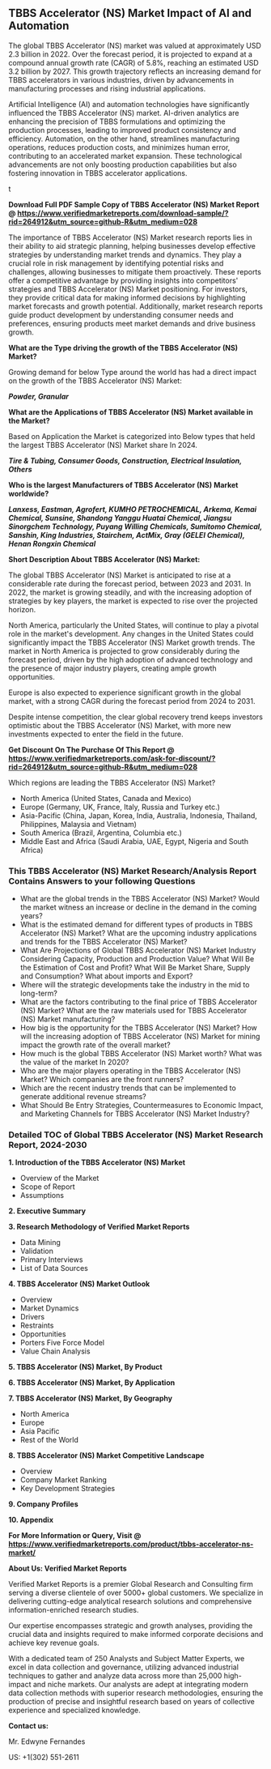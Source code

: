 <h2>TBBS Accelerator (NS) Market Impact of AI and Automation</h2><p>The global TBBS Accelerator (NS) market was valued at approximately USD 2.3 billion in 2022. Over the forecast period, it is projected to expand at a compound annual growth rate (CAGR) of 5.8%, reaching an estimated USD 3.2 billion by 2027. This growth trajectory reflects an increasing demand for TBBS accelerators in various industries, driven by advancements in manufacturing processes and rising industrial applications.</p><p>Artificial Intelligence (AI) and automation technologies have significantly influenced the TBBS Accelerator (NS) market. AI-driven analytics are enhancing the precision of TBBS formulations and optimizing the production processes, leading to improved product consistency and efficiency. Automation, on the other hand, streamlines manufacturing operations, reduces production costs, and minimizes human error, contributing to an accelerated market expansion. These technological advancements are not only boosting production capabilities but also fostering innovation in TBBS accelerator applications.</p>t</p><p id="" class=""><strong>Download Full PDF Sample Copy of TBBS Accelerator (NS) Market Report @ <a href="https://www.verifiedmarketreports.com/download-sample/?rid=264912&utm_source=github-R&utm_medium=028" target="_blank">https://www.verifiedmarketreports.com/download-sample/?rid=264912&utm_source=github-R&utm_medium=028</a></strong></p><p>The importance of&nbsp;TBBS Accelerator (NS) Market research reports lies in their ability to aid strategic planning, helping businesses develop effective strategies by understanding market trends and dynamics. They play a crucial role in risk management by identifying potential risks and challenges, allowing businesses to mitigate them proactively. These reports offer a competitive advantage by providing insights into competitors' strategies and TBBS Accelerator (NS) Market positioning. For investors, they provide critical data for making informed decisions by highlighting market forecasts and growth potential. Additionally, market research reports guide product development by understanding consumer needs and preferences, ensuring products meet market demands and drive business growth.</p><p><strong>What are the&nbsp;Type driving the growth of the TBBS Accelerator (NS) Market?</strong></p><p id="" class="">Growing demand for below Type around the world has had a direct impact on the growth of the TBBS Accelerator (NS) Market:</p><em><strong>Powder, Granular</strong></em></p><strong>What are the&nbsp;Applications&nbsp;of TBBS Accelerator (NS) Market available in the Market?</strong></p><p id="" class="">Based on Application the Market is categorized into Below types that held the largest TBBS Accelerator (NS) Market share In 2024.</p><em><strong>Tire & Tubing, Consumer Goods, Construction, Electrical Insulation, Others</strong></em></p><strong>Who is the largest Manufacturers of TBBS Accelerator (NS) Market worldwide?</strong></p><p><em><strong>Lanxess, Eastman, Agrofert, KUMHO PETROCHEMICAL, Arkema, Kemai Chemical, Sunsine, Shandong Yanggu Huatai Chemical, Jiangsu Sinorgchem Technology, Puyang Willing Chemicals, Sumitomo Chemical, Sanshin, King Industries, Stairchem, ActMix, Gray (GELEI Chemical), Henan Rongxin Chemical</strong></em></p><p id="" class=""><strong>Short Description About TBBS Accelerator (NS) Market:</strong></p><p>The global TBBS Accelerator (NS) Market is anticipated to rise at a considerable rate during the forecast period, between 2023 and 2031. In 2022, the market is growing steadily, and with the increasing adoption of strategies by key players, the market is expected to rise over the projected horizon.</p><p>North America, particularly the United States, will continue to play a pivotal role in the market's development. Any changes in the United States could significantly impact the TBBS Accelerator (NS) Market growth trends. The market in North America is projected to grow considerably during the forecast period, driven by the high adoption of advanced technology and the presence of major industry players, creating ample growth opportunities.</p><p>Europe is also expected to experience significant growth in the global market, with a strong CAGR during the forecast period from 2024 to 2031.</p><p>Despite intense competition, the clear global recovery trend keeps investors optimistic about the TBBS Accelerator (NS) Market, with more new investments expected to enter the field in the future.</p><p id="" class=""><strong>Get Discount On The Purchase Of This Report @ <a href="https://www.verifiedmarketreports.com/ask-for-discount/?rid=264912&utm_source=github-R&utm_medium=028" target="_blank">https://www.verifiedmarketreports.com/ask-for-discount/?rid=264912&utm_source=github-R&utm_medium=028</a></strong></p>Which regions are leading the TBBS Accelerator (NS) Market?</p><ul><li>North America (United States, Canada and Mexico)</li><li>Europe (Germany, UK, France, Italy, Russia and Turkey etc.)</li><li>Asia-Pacific (China, Japan, Korea, India, Australia, Indonesia, Thailand, Philippines, Malaysia and Vietnam)</li><li>South America (Brazil, Argentina, Columbia etc.)</li><li>Middle East and Africa (Saudi Arabia, UAE, Egypt, Nigeria and South Africa)</li></ul><h3 id="" class="">This TBBS Accelerator (NS) Market Research/Analysis Report Contains Answers to your following Questions</h3><ul><li>What are the global trends in the TBBS Accelerator (NS) Market? Would the market witness an increase or decline in the demand in the coming years?</li><li>What is the estimated demand for different types of products in TBBS Accelerator (NS) Market? What are the upcoming industry applications and trends for the TBBS Accelerator (NS) Market?</li><li>What Are Projections of Global TBBS Accelerator (NS) Market Industry Considering Capacity, Production and Production Value? What Will Be the Estimation of Cost and Profit? What Will Be Market Share, Supply and Consumption? What about imports and Export?</li><li>Where will the strategic developments take the industry in the mid to long-term?</li><li>What are the factors contributing to the final price of TBBS Accelerator (NS) Market? What are the raw materials used for TBBS Accelerator (NS) Market manufacturing?</li><li>How big is the opportunity for the TBBS Accelerator (NS) Market? How will the increasing adoption of TBBS Accelerator (NS) Market for mining impact the growth rate of the overall market?</li><li>How much is the global TBBS Accelerator (NS) Market worth? What was the value of the market In 2020?</li><li>Who are the major players operating in the TBBS Accelerator (NS) Market? Which companies are the front runners?</li><li>Which are the recent industry trends that can be implemented to generate additional revenue streams?</li><li>What Should Be Entry Strategies, Countermeasures to Economic Impact, and Marketing Channels for TBBS Accelerator (NS) Market Industry?</li></ul><h3 id="" class="">Detailed TOC of Global TBBS Accelerator (NS) Market Research Report, 2024-2030</h3><p id="" class=""><strong>1. Introduction of the TBBS Accelerator (NS) Market</strong></p><ul><li>Overview of the Market</li><li>Scope of Report</li><li>Assumptions</li></ul><p id="" class=""><strong>2. Executive Summary</strong></p><p id="" class=""><strong>3. Research Methodology of Verified Market Reports</strong></p><ul><li>Data Mining</li><li>Validation</li><li>Primary Interviews</li><li>List of Data Sources</li></ul><p id="" class=""><strong>4. TBBS Accelerator (NS) Market Outlook</strong></p><ul><li>Overview</li><li>Market Dynamics</li><li>Drivers</li><li>Restraints</li><li>Opportunities</li><li>Porters Five Force Model</li><li>Value Chain Analysis</li></ul><p id="" class=""><strong>5. TBBS Accelerator (NS) Market, By Product</strong></p><p id="" class=""><strong>6. TBBS Accelerator (NS) Market, By Application</strong></p><p id="" class=""><strong>7. TBBS Accelerator (NS) Market, By Geography</strong></p><ul><li>North America</li><li>Europe</li><li>Asia Pacific</li><li>Rest of the World</li></ul><p id="" class=""><strong>8. TBBS Accelerator (NS) Market Competitive Landscape</strong></p><ul><li>Overview</li><li>Company Market Ranking</li><li>Key Development Strategies</li></ul><p id="" class=""><strong>9. Company Profiles</strong></p><p id="" class=""><strong>10. Appendix</strong></p><p id="" class=""><strong>For More Information or Query, Visit @ <a href="https://www.verifiedmarketreports.com/product/tbbs-accelerator-ns-market/" target="_blank">https://www.verifiedmarketreports.com/product/tbbs-accelerator-ns-market/</a></strong></p><p id="" class=""><strong>About Us: Verified Market Reports</strong></p><p id="" class="">Verified Market Reports is a premier Global Research and Consulting firm serving a diverse clientele of over 5000+ global customers. We specialize in delivering cutting-edge analytical research solutions and comprehensive information-enriched research studies.</p><p id="" class="">Our expertise encompasses strategic and growth analyses, providing the crucial data and insights required to make informed corporate decisions and achieve key revenue goals.</p><p id="" class="">With a dedicated team of 250 Analysts and Subject Matter Experts, we excel in data collection and governance, utilizing advanced industrial techniques to gather and analyze data across more than 25,000 high-impact and niche markets. Our analysts are adept at integrating modern data collection methods with superior research methodologies, ensuring the production of precise and insightful research based on years of collective experience and specialized knowledge.</p><p id="" class=""><strong>Contact us:</strong></p><p id="" class="">Mr. Edwyne Fernandes</p><p id="" class="">US: +1(302) 551-2611</p>